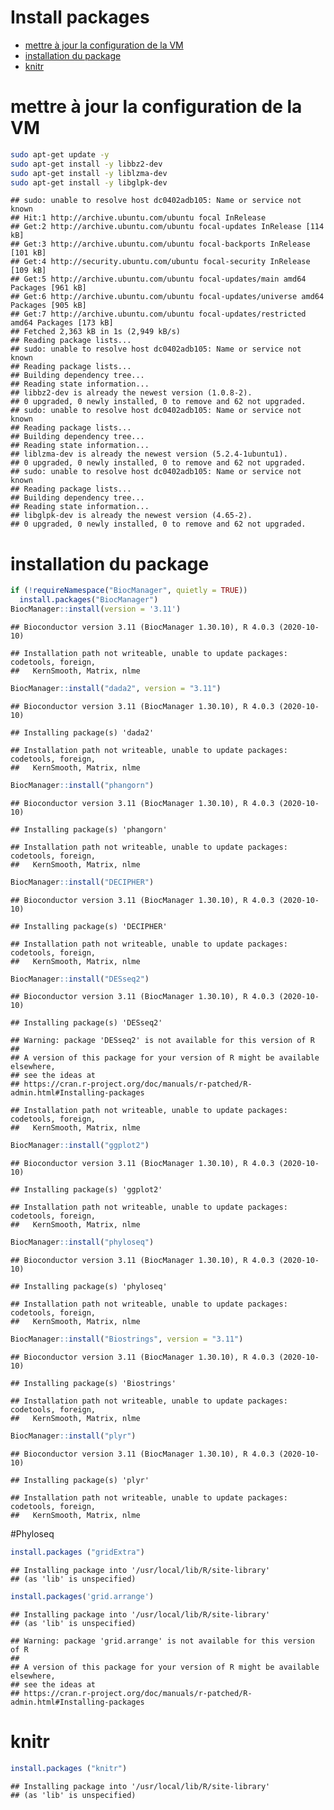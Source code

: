 Install packages
================

  - [mettre à jour la configuration de la
    VM](#mettre-à-jour-la-configuration-de-la-vm)
  - [installation du package](#installation-du-package)
  - [knitr](#knitr)

# mettre à jour la configuration de la VM

``` bash
sudo apt-get update -y 
sudo apt-get install -y libbz2-dev
sudo apt-get install -y liblzma-dev
sudo apt-get install -y libglpk-dev
```

    ## sudo: unable to resolve host dc0402adb105: Name or service not known
    ## Hit:1 http://archive.ubuntu.com/ubuntu focal InRelease
    ## Get:2 http://archive.ubuntu.com/ubuntu focal-updates InRelease [114 kB]
    ## Get:3 http://archive.ubuntu.com/ubuntu focal-backports InRelease [101 kB]
    ## Get:4 http://security.ubuntu.com/ubuntu focal-security InRelease [109 kB]
    ## Get:5 http://archive.ubuntu.com/ubuntu focal-updates/main amd64 Packages [961 kB]
    ## Get:6 http://archive.ubuntu.com/ubuntu focal-updates/universe amd64 Packages [905 kB]
    ## Get:7 http://archive.ubuntu.com/ubuntu focal-updates/restricted amd64 Packages [173 kB]
    ## Fetched 2,363 kB in 1s (2,949 kB/s)
    ## Reading package lists...
    ## sudo: unable to resolve host dc0402adb105: Name or service not known
    ## Reading package lists...
    ## Building dependency tree...
    ## Reading state information...
    ## libbz2-dev is already the newest version (1.0.8-2).
    ## 0 upgraded, 0 newly installed, 0 to remove and 62 not upgraded.
    ## sudo: unable to resolve host dc0402adb105: Name or service not known
    ## Reading package lists...
    ## Building dependency tree...
    ## Reading state information...
    ## liblzma-dev is already the newest version (5.2.4-1ubuntu1).
    ## 0 upgraded, 0 newly installed, 0 to remove and 62 not upgraded.
    ## sudo: unable to resolve host dc0402adb105: Name or service not known
    ## Reading package lists...
    ## Building dependency tree...
    ## Reading state information...
    ## libglpk-dev is already the newest version (4.65-2).
    ## 0 upgraded, 0 newly installed, 0 to remove and 62 not upgraded.

# installation du package

``` r
if (!requireNamespace("BiocManager", quietly = TRUE))
  install.packages("BiocManager")
BiocManager::install(version = '3.11')
```

    ## Bioconductor version 3.11 (BiocManager 1.30.10), R 4.0.3 (2020-10-10)

    ## Installation path not writeable, unable to update packages: codetools, foreign,
    ##   KernSmooth, Matrix, nlme

``` r
BiocManager::install("dada2", version = "3.11")
```

    ## Bioconductor version 3.11 (BiocManager 1.30.10), R 4.0.3 (2020-10-10)

    ## Installing package(s) 'dada2'

    ## Installation path not writeable, unable to update packages: codetools, foreign,
    ##   KernSmooth, Matrix, nlme

``` r
BiocManager::install("phangorn")
```

    ## Bioconductor version 3.11 (BiocManager 1.30.10), R 4.0.3 (2020-10-10)

    ## Installing package(s) 'phangorn'

    ## Installation path not writeable, unable to update packages: codetools, foreign,
    ##   KernSmooth, Matrix, nlme

``` r
BiocManager::install("DECIPHER")
```

    ## Bioconductor version 3.11 (BiocManager 1.30.10), R 4.0.3 (2020-10-10)

    ## Installing package(s) 'DECIPHER'

    ## Installation path not writeable, unable to update packages: codetools, foreign,
    ##   KernSmooth, Matrix, nlme

``` r
BiocManager::install("DESseq2")
```

    ## Bioconductor version 3.11 (BiocManager 1.30.10), R 4.0.3 (2020-10-10)

    ## Installing package(s) 'DESseq2'

    ## Warning: package 'DESseq2' is not available for this version of R
    ## 
    ## A version of this package for your version of R might be available elsewhere,
    ## see the ideas at
    ## https://cran.r-project.org/doc/manuals/r-patched/R-admin.html#Installing-packages

    ## Installation path not writeable, unable to update packages: codetools, foreign,
    ##   KernSmooth, Matrix, nlme

``` r
BiocManager::install("ggplot2")
```

    ## Bioconductor version 3.11 (BiocManager 1.30.10), R 4.0.3 (2020-10-10)

    ## Installing package(s) 'ggplot2'

    ## Installation path not writeable, unable to update packages: codetools, foreign,
    ##   KernSmooth, Matrix, nlme

``` r
BiocManager::install("phyloseq")
```

    ## Bioconductor version 3.11 (BiocManager 1.30.10), R 4.0.3 (2020-10-10)

    ## Installing package(s) 'phyloseq'

    ## Installation path not writeable, unable to update packages: codetools, foreign,
    ##   KernSmooth, Matrix, nlme

``` r
BiocManager::install("Biostrings", version = "3.11")
```

    ## Bioconductor version 3.11 (BiocManager 1.30.10), R 4.0.3 (2020-10-10)

    ## Installing package(s) 'Biostrings'

    ## Installation path not writeable, unable to update packages: codetools, foreign,
    ##   KernSmooth, Matrix, nlme

``` r
BiocManager::install("plyr")
```

    ## Bioconductor version 3.11 (BiocManager 1.30.10), R 4.0.3 (2020-10-10)

    ## Installing package(s) 'plyr'

    ## Installation path not writeable, unable to update packages: codetools, foreign,
    ##   KernSmooth, Matrix, nlme

\#Phyloseq

``` r
install.packages ("gridExtra")
```

    ## Installing package into '/usr/local/lib/R/site-library'
    ## (as 'lib' is unspecified)

``` r
install.packages('grid.arrange')
```

    ## Installing package into '/usr/local/lib/R/site-library'
    ## (as 'lib' is unspecified)

    ## Warning: package 'grid.arrange' is not available for this version of R
    ## 
    ## A version of this package for your version of R might be available elsewhere,
    ## see the ideas at
    ## https://cran.r-project.org/doc/manuals/r-patched/R-admin.html#Installing-packages

# knitr

``` r
install.packages ("knitr")
```

    ## Installing package into '/usr/local/lib/R/site-library'
    ## (as 'lib' is unspecified)
